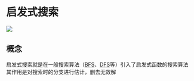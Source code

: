 # 启发式搜索

<a href="https://github.com/qndm"><img src="https://img.shields.io/badge/%E8%B4%A1%E7%8C%AE%E8%80%85-qndm-blue"></img></a>

## 概念
启发式搜索就是在一般搜索算法（[BFS](./BFS.md)、[DFS](./DFS.md)等）引入了启发式函数的搜索算法  
其作用是对搜索时的分支进行估计，删去无效解